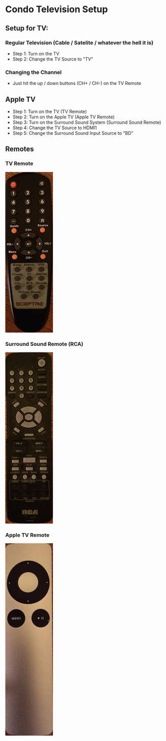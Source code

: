 # Condo Television Setup

## Setup for TV:
### Regular Television (Cable / Satelite / whatever the hell it is)
* Step 1: Turn on the TV
* Step 2: Change the TV Source to "TV"

### Changing the Channel
* Just hit the up / down buttons (CH+ / CH-) on the TV Remote

## Apple TV
* Step 1: Turn on the TV (TV Remote)
* Step 2: Turn on the Apple TV (Apple TV Remote)
* Step 3: Turn on the Surround Sound System (Surround Sound Remote)
* Step 4: Change the TV Source to HDMI1
* Step 5: Change the Surround Sound Input Source to "BD"

## Remotes
### TV Remote
![TV Remote](TVRemote.png)

### Surround Sound Remote (RCA)
![Surround Sound Remote](SurroundSoundRemote.png)

### Apple TV Remote
![Apple TV Remote](AppleTVRemote.png)
